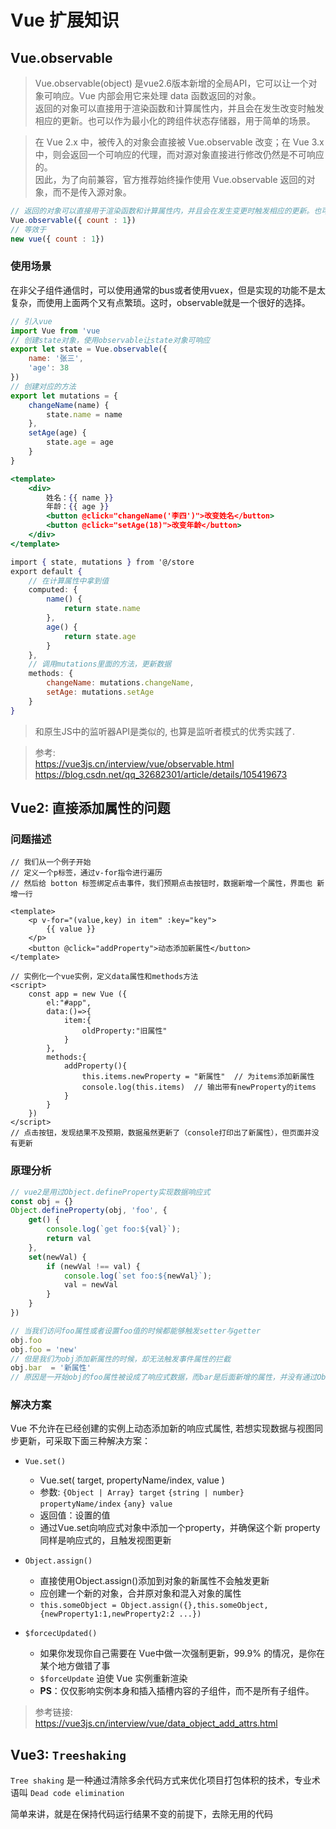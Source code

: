 # Vue 扩展知识

## Vue.observable

> Vue.observable(object) 是vue2.6版本新增的全局API，它可以让一个对象可响应。Vue 内部会用它来处理 data 函数返回的对象。  
> 返回的对象可以直接用于渲染函数和计算属性内，并且会在发生改变时触发相应的更新。也可以作为最小化的跨组件状态存储器，用于简单的场景。  

> 在 Vue 2.x 中，被传入的对象会直接被 Vue.observable 改变；在 Vue 3.x 中，则会返回一个可响应的代理，而对源对象直接进行修改仍然是不可响应的。  
> 因此，为了向前兼容，官方推荐始终操作使用 Vue.observable 返回的对象，而不是传入源对象。  

```js
// 返回的对象可以直接用于渲染函数和计算属性内，并且会在发生变更时触发相应的更新。也可以作为最小化的跨组件状态存储器
Vue.observable({ count : 1})
// 等效于
new vue({ count : 1})
```

### 使用场景

在非父子组件通信时，可以使用通常的bus或者使用vuex，但是实现的功能不是太复杂，而使用上面两个又有点繁琐。这时，observable就是一个很好的选择。

```js
// 引入vue
import Vue from 'vue
// 创建state对象，使用observable让state对象可响应
export let state = Vue.observable({
    name: '张三',
    'age': 38
})
// 创建对应的方法
export let mutations = {
    changeName(name) {
        state.name = name
    },
    setAge(age) {
        state.age = age
    }
}
```

```jsx
<template>
    <div>
        姓名：{{ name }}
        年龄：{{ age }}
        <button @click="changeName('李四')">改变姓名</button>
        <button @click="setAge(18)">改变年龄</button>
    </div>
</template>

import { state, mutations } from '@/store
export default {
    // 在计算属性中拿到值
    computed: {
        name() {
            return state.name
        },
        age() {
            return state.age
        }
    },
    // 调用mutations里面的方法，更新数据
    methods: {
        changeName: mutations.changeName,
        setAge: mutations.setAge
    }
}
```
> 和原生JS中的监听器API是类似的, 也算是监听者模式的优秀实践了.

> 参考:   
> https://vue3js.cn/interview/vue/observable.html   
> https://blog.csdn.net/qq_32682301/article/details/105419673  

## Vue2: 直接添加属性的问题

### 问题描述

```vue
// 我们从一个例子开始
// 定义一个p标签，通过v-for指令进行遍历
// 然后给 botton 标签绑定点击事件，我们预期点击按钮时，数据新增一个属性，界面也 新增一行

<template>
    <p v-for="(value,key) in item" :key="key">
        {{ value }}
    </p>
    <button @click="addProperty">动态添加新属性</button>
</template>

// 实例化一个vue实例，定义data属性和methods方法
<script>
    const app = new Vue ({
        el:"#app",
        data:()=>{
            item:{
                oldProperty:"旧属性"
            }
        },
        methods:{
            addProperty(){
                this.items.newProperty = "新属性"  // 为items添加新属性
                console.log(this.items)  // 输出带有newProperty的items
            }
        }
    })
</script>
// 点击按钮，发现结果不及预期，数据虽然更新了（console打印出了新属性），但页面并没有更新
```

### 原理分析

```js
// vue2是用过Object.defineProperty实现数据响应式
const obj = {}
Object.defineProperty(obj, 'foo', {
    get() {
        console.log(`get foo:${val}`);
        return val
    },
    set(newVal) {
        if (newVal !== val) {
            console.log(`set foo:${newVal}`);
            val = newVal
        }
    }
})

// 当我们访问foo属性或者设置foo值的时候都能够触发setter与getter
obj.foo
obj.foo = 'new'
// 但是我们为obj添加新属性的时候，却无法触发事件属性的拦截
obj.bar  = '新属性'
// 原因是一开始obj的foo属性被设成了响应式数据，而bar是后面新增的属性，并没有通过Object.defineProperty设置成响应式数据
```

### 解决方案

Vue 不允许在已经创建的实例上动态添加新的响应式属性, 若想实现数据与视图同步更新，可采取下面三种解决方案：

- `Vue.set()`
  - Vue.set( target, propertyName/index, value )
  - 参数: `{Object | Array} target` `{string | number} propertyName/index`  `{any} value`
  - 返回值：设置的值
  - 通过Vue.set向响应式对象中添加一个property，并确保这个新 property同样是响应式的，且触发视图更新

- `Object.assign()`
  - 直接使用Object.assign()添加到对象的新属性不会触发更新
  - 应创建一个新的对象，合并原对象和混入对象的属性
  - `this.someObject = Object.assign({},this.someObject,{newProperty1:1,newProperty2:2 ...})`

- `$forcecUpdated()`
  - 如果你发现你自己需要在 Vue中做一次强制更新，99.9% 的情况，是你在某个地方做错了事
  - `$forceUpdate` 迫使 Vue 实例重新渲染
  - __PS__：仅仅影响实例本身和插入插槽内容的子组件，而不是所有子组件。

> 参考链接:   
> https://vue3js.cn/interview/vue/data_object_add_attrs.html

## Vue3: `Treeshaking`

`Tree shaking` 是一种通过清除多余代码方式来优化项目打包体积的技术，专业术语叫 `Dead code elimination`

简单来讲，就是在保持代码运行结果不变的前提下，去除无用的代码

